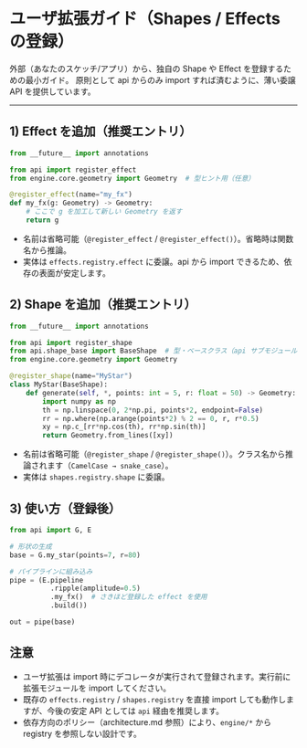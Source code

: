 # ユーザ拡張ガイド（Shapes / Effects の登録）

外部（あなたのスケッチ/アプリ）から、独自の Shape や Effect を登録するための最小ガイド。
原則として api からのみ import すれば済むように、薄い委譲 API を提供しています。

---

## 1) Effect を追加（推奨エントリ）

```python
from __future__ import annotations

from api import register_effect
from engine.core.geometry import Geometry  # 型ヒント用（任意）

@register_effect(name="my_fx")
def my_fx(g: Geometry) -> Geometry:
    # ここで g を加工して新しい Geometry を返す
    return g
```

- 名前は省略可能（`@register_effect` / `@register_effect()`）。省略時は関数名から推論。
- 実体は `effects.registry.effect` に委譲。api から import できるため、依存の表面が安定します。

## 2) Shape を追加（推奨エントリ）

```python
from __future__ import annotations

from api import register_shape
from api.shape_base import BaseShape  # 型・ベースクラス（api サブモジュール経由）
from engine.core.geometry import Geometry

@register_shape(name="MyStar")
class MyStar(BaseShape):
    def generate(self, *, points: int = 5, r: float = 50) -> Geometry:
        import numpy as np
        th = np.linspace(0, 2*np.pi, points*2, endpoint=False)
        rr = np.where(np.arange(points*2) % 2 == 0, r, r*0.5)
        xy = np.c_[rr*np.cos(th), rr*np.sin(th)]
        return Geometry.from_lines([xy])
```

- 名前は省略可能（`@register_shape` / `@register_shape()`）。クラス名から推論されます（`CamelCase → snake_case`）。
- 実体は `shapes.registry.shape` に委譲。

## 3) 使い方（登録後）

```python
from api import G, E

# 形状の生成
base = G.my_star(points=7, r=80)

# パイプラインに組み込み
pipe = (E.pipeline
          .ripple(amplitude=0.5)
          .my_fx()  # さきほど登録した effect を使用
          .build())

out = pipe(base)
```

## 注意
- ユーザ拡張は import 時にデコレータが実行されて登録されます。実行前に拡張モジュールを import してください。
- 既存の `effects.registry` / `shapes.registry` を直接 import しても動作しますが、今後の安定 API としては `api` 経由を推奨します。
- 依存方向のポリシー（architecture.md 参照）により、`engine/*` から registry を参照しない設計です。
